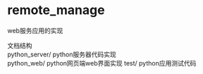 # remote_manage

web服务应用的实现  

文档结构  
python_server/  python服务器代码实现  
python_web/     python网页端web界面实现
test/           python应用测试代码  
